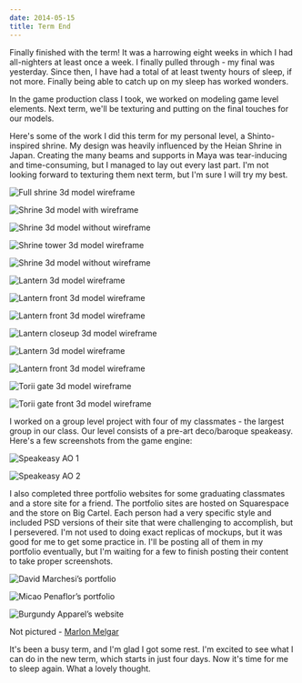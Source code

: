 ```yaml
---
date: 2014-05-15
title: Term End
---
```

Finally finished with the term! It was a harrowing eight weeks in which I had all-nighters at least once a week. I finally pulled through - my final was yesterday. Since then, I have had a total of at least twenty hours of sleep, if not more. Finally being able to catch up on my sleep has worked wonders.

In the game production class I took, we worked on modeling game level elements. Next term, we'll be texturing and putting on the final touches for our models.

<!--more-->

Here's some of the work I did this term for my personal level, a Shinto-inspired shrine. My design was heavily influenced by the Heian Shrine in Japan. Creating the many beams and supports in Maya was tear-inducing and time-consuming, but I managed to lay out every last part. I'm not looking forward to texturing them next term, but I'm sure I will try my best.

![Full shrine 3d model wireframe](2014-05-15-shrine.png 'Full shrine 3d model wireframe')

<div class="row-double">

![Shrine 3d model with wireframe](2014-05-15-shrine_lower_wireframe.png 'Wireframe')

![Shrine 3d model without wireframe](2014-05-15-shrine_lower.png 'Without wireframe')

![Shrine tower 3d model wireframe](2014-05-15-prop_1.png 'Shrine tower')

![Shrine 3d model without wireframe](2014-05-15-prop_1_front.png 'Shrine tower front')

![Lantern 3d model wireframe](2014-05-15-prop_2.png 'Lantern')

![Lantern front 3d model wireframe](2014-05-15-prop_2_front.png 'Lantern front')

![Lantern front 3d model wireframe](2014-05-15-prop_3_front.png 'Lantern front')

![Lantern closeup 3d model wireframe](2014-05-15-prop_3_closeup.png 'Lantern closeup')

![Lantern 3d model wireframe](2014-05-15-prop_4.png 'Lantern')

![Lantern front 3d model wireframe](2014-05-15-prop_4_front.png 'Lantern front')

![Torii gate 3d model wireframe](2014-05-15-prop_5.png 'Torii gate')

![Torii gate front 3d model wireframe](2014-05-15-prop_5_front.png 'Torii gate front')

</div>

I worked on a group level project with four of my classmates - the largest group in our class. Our level consists of a pre-art deco/baroque speakeasy. Here's a few screenshots from the game engine:

<div class="row-double no-figcaption">

![Speakeasy AO 1](2014-05-15-speakeasy-1.png 'Speakeasy AO 1')

![Speakeasy AO 2](2014-05-15-speakeasy-2.png 'Speakeasy AO 2')

</div>

I also completed three portfolio websites for some graduating classmates and a store site for a friend. The portfolio sites are hosted on Squarespace and the store on Big Cartel. Each person had a very specific style and included PSD versions of their site that were challenging to accomplish, but I persevered. I'm not used to doing exact replicas of mockups, but it was good for me to get some practice in. I'll be posting all of them in my portfolio eventually, but I'm waiting for a few to finish posting their content to take proper screenshots.

![David Marchesi’s portfolio](2014-05-15-marchesi.png 'David Marchesi')

![Micao Penaflor’s portfolio](2014-05-15-penaflor.png 'Micao Penaflor')

![Burgundy Apparel’s website](2014-05-15-bvrg.png 'Burgundy Apparel - artwork and design by Nathan McClun')

Not pictured - [Marlon Melgar](http://marlonmelgar.squarespace.com)

It's been a busy term, and I'm glad I got some rest. I'm excited to see what I can do in the new term, which starts in just four days. Now it's time for me to sleep again. What a lovely thought.